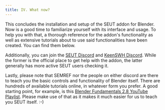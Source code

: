 ```yaml
---
title: IV. What now?
---
```


This concludes the installation and setup of the SEUT addon for Blender. Now is a good time to familiarize yourself with its interface and usage. To help you with that, a thorough reference for the addon's functionality as well as extensive tutorials about to use said functionalities have been created. You can find them below.

Additionally, you can join the [SEUT Discord](https://discord.com/invite/QtyCsBr) and [KeenSWH Discord](https://discord.gg/2Bp6REAVFb). While the former is the official place to get help with the addon, the latter generally has more active SEUT users checking it.

Lastly, please note that SEMREF nor the people on either discord are there to teach you the basic controls and functionality of Blender itself. There are hundreds of available tutorials online, in whatever form you prefer. A good starting point, for example, is this [Blender Fundamentals 2.8 YouTube Playlist](https://www.youtube.com/playlist?list=PLa1F2ddGya_-UvuAqHAksYnB0qL9yWDO6). Please make use of that as it makes it much easier for us to teach you SEUT itself. :-)